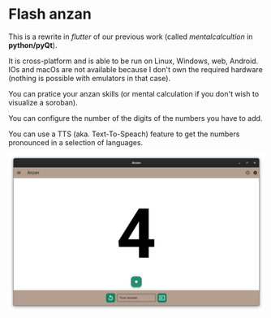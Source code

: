 # Flash anzan

This is a rewrite in *flutter* of our previous work (called *mentalcalcultion* in **python/pyQt**).

It is cross-platform and is able to be run on Linux, Windows, web, Android.
IOs and macOs are not available because I don't own the required hardware (nothing is possible with emulators in that case).

You can pratice your anzan skills (or mental calculation if you don't wish to visualize a soroban).

You can configure the number of the digits of the numbers you have to add.

You can use a TTS (aka. Text-To-Speach) feature to get the numbers pronounced in a selection of languages.

<img width="640" src="./flatpak/2025-04-11T23-21.png" />

